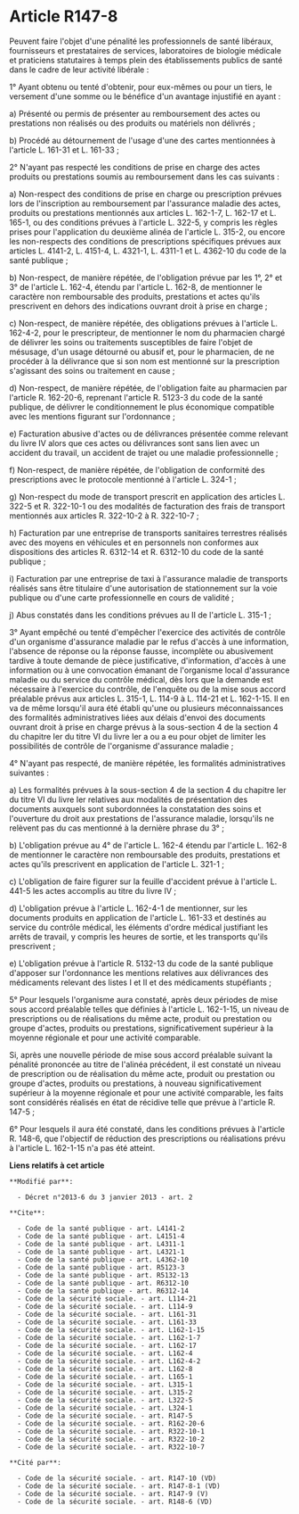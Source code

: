 # Article R147-8

Peuvent faire l'objet d'une pénalité les professionnels de santé libéraux, fournisseurs et prestataires de services,
laboratoires de biologie médicale et praticiens statutaires à temps plein des établissements publics de santé dans le cadre
de leur activité libérale : 

1° Ayant obtenu ou tenté d'obtenir, pour eux-mêmes ou pour un tiers, le versement d'une somme ou le bénéfice d'un avantage
injustifié en ayant : 

a) Présenté ou permis de présenter au remboursement des actes ou prestations non réalisés ou des produits ou matériels non
délivrés ; 

b) Procédé au détournement de l'usage d'une des cartes mentionnées à l'article L. 161-31 et L. 161-33 ; 

2° N'ayant pas respecté les conditions de prise en charge des actes produits ou prestations soumis au remboursement dans les
cas suivants : 

a) Non-respect des conditions de prise en charge ou prescription prévues lors de l'inscription au remboursement par
l'assurance maladie des actes, produits ou prestations mentionnés aux articles L. 162-1-7, L. 162-17 et L. 165-1, ou des
conditions prévues à l'article L. 322-5, y compris les règles prises pour l'application du deuxième alinéa de l'article L.
315-2, ou encore les non-respects des conditions de prescriptions spécifiques prévues aux articles L. 4141-2, L. 4151-4, L.
4321-1, L. 4311-1 et L. 4362-10 du code de la santé publique ; 

b) Non-respect, de manière répétée, de l'obligation prévue par les 1°, 2° et 3° de l'article L. 162-4, étendu par l'article
L. 162-8, de mentionner le caractère non remboursable des produits, prestations et actes qu'ils prescrivent en dehors des
indications ouvrant droit à prise en charge ; 

c) Non-respect, de manière répétée, des obligations prévues à l'article L. 162-4-2, pour le prescripteur, de mentionner le
nom du pharmacien chargé de délivrer les soins ou traitements susceptibles de faire l'objet de mésusage, d'un usage détourné
ou abusif et, pour le pharmacien, de ne procéder à la délivrance que si son nom est mentionné sur la prescription s'agissant
des soins ou traitement en cause ; 

d) Non-respect, de manière répétée, de l'obligation faite au pharmacien par l'article R. 162-20-6, reprenant l'article R.
5123-3 du code de la santé publique, de délivrer le conditionnement le plus économique compatible avec les mentions figurant
sur l'ordonnance ; 

e) Facturation abusive d'actes ou de délivrances présentée comme relevant du livre IV alors que ces actes ou délivrances sont
sans lien avec un accident du travail, un accident de trajet ou une maladie professionnelle ; 

f) Non-respect, de manière répétée, de l'obligation de conformité des prescriptions avec le protocole mentionné à l'article
L. 324-1 ; 

g) Non-respect du mode de transport prescrit en application des articles L. 322-5 et R. 322-10-1 ou des modalités de
facturation des frais de transport mentionnés aux articles R. 322-10-2 à R. 322-10-7 ; 

h) Facturation par une entreprise de transports sanitaires terrestres réalisés avec des moyens en véhicules et en personnels
non conformes aux dispositions des articles R. 6312-14 et R. 6312-10 du code de la santé publique ; 

i) Facturation par une entreprise de taxi à l'assurance maladie de transports réalisés sans être titulaire d'une autorisation
de stationnement sur la voie publique ou d'une carte professionnelle en cours de validité ; 

j) Abus constatés dans les conditions prévues au II de l'article L. 315-1 ; 

3° Ayant empêché ou tenté d'empêcher l'exercice des activités de contrôle d'un organisme d'assurance maladie par le refus
d'accès à une information, l'absence de réponse ou la réponse fausse, incomplète ou abusivement tardive à toute demande de
pièce justificative, d'information, d'accès à une information ou à une convocation émanant de l'organisme local d'assurance
maladie ou du service du contrôle médical, dès lors que la demande est nécessaire à l'exercice du contrôle, de l'enquête ou
de la mise sous accord préalable prévus aux articles L. 315-1, L. 114-9 à L. 114-21 et L. 162-1-15. Il en va de même
lorsqu'il aura été établi qu'une ou plusieurs méconnaissances des formalités administratives liées aux délais d'envoi des
documents ouvrant droit à prise en charge prévus à la sous-section 4 de la section 4 du chapitre Ier du titre VI du livre Ier
a ou a eu pour objet de limiter les possibilités de contrôle de l'organisme d'assurance maladie ; 

4° N'ayant pas respecté, de manière répétée, les formalités administratives suivantes : 

a) Les formalités prévues à la sous-section 4 de la section 4 du chapitre Ier du titre VI du livre Ier relatives aux
modalités de présentation des documents auxquels sont subordonnées la constatation des soins et l'ouverture du droit aux
prestations de l'assurance maladie, lorsqu'ils ne relèvent pas du cas mentionné à la dernière phrase du 3° ; 

b) L'obligation prévue au 4° de l'article L. 162-4 étendu par l'article L. 162-8 de mentionner le caractère non remboursable
des produits, prestations et actes qu'ils prescrivent en application de l'article L. 321-1 ; 

c) L'obligation de faire figurer sur la feuille d'accident prévue à l'article L. 441-5 les actes accomplis au titre du livre
IV ; 

d) L'obligation prévue à l'article L. 162-4-1 de mentionner, sur les documents produits en application de l'article L. 161-33
et destinés au service du contrôle médical, les éléments d'ordre médical justifiant les arrêts de travail, y compris les
heures de sortie, et les transports qu'ils prescrivent ; 

e) L'obligation prévue à l'article R. 5132-13 du code de la santé publique d'apposer sur l'ordonnance les mentions relatives
aux délivrances des médicaments relevant des listes I et II et des médicaments stupéfiants ; 

5° Pour lesquels l'organisme aura constaté, après deux périodes de mise sous accord préalable telles que définies à l'article
L. 162-1-15, un niveau de prescriptions ou de réalisations du même acte, produit ou prestation ou groupe d'actes, produits ou
prestations, significativement supérieur à la moyenne régionale et pour une activité comparable. 

Si, après une nouvelle période de mise sous accord préalable suivant la pénalité prononcée au titre de l'alinéa précédent, il
est constaté un niveau de prescription ou de réalisation du même acte, produit ou prestation ou groupe d'actes, produits ou
prestations, à nouveau significativement supérieur à la moyenne régionale et pour une activité comparable, les faits sont
considérés réalisés en état de récidive telle que prévue à l'article R. 147-5 ; 

6° Pour lesquels il aura été constaté, dans les conditions prévues à l'article R. 148-6, que l'objectif de réduction des
prescriptions ou réalisations prévu à l'article L. 162-1-15 n'a pas été atteint.

**Liens relatifs à cet article**

	**Modifié par**:

	  - Décret n°2013-6 du 3 janvier 2013 - art. 2

	**Cite**:

	  - Code de la santé publique - art. L4141-2
	  - Code de la santé publique - art. L4151-4
	  - Code de la santé publique - art. L4311-1
	  - Code de la santé publique - art. L4321-1
	  - Code de la santé publique - art. L4362-10
	  - Code de la santé publique - art. R5123-3
	  - Code de la santé publique - art. R5132-13
	  - Code de la santé publique - art. R6312-10
	  - Code de la santé publique - art. R6312-14
	  - Code de la sécurité sociale. - art. L114-21
	  - Code de la sécurité sociale. - art. L114-9
	  - Code de la sécurité sociale. - art. L161-31
	  - Code de la sécurité sociale. - art. L161-33
	  - Code de la sécurité sociale. - art. L162-1-15
	  - Code de la sécurité sociale. - art. L162-1-7
	  - Code de la sécurité sociale. - art. L162-17
	  - Code de la sécurité sociale. - art. L162-4
	  - Code de la sécurité sociale. - art. L162-4-2
	  - Code de la sécurité sociale. - art. L162-8
	  - Code de la sécurité sociale. - art. L165-1
	  - Code de la sécurité sociale. - art. L315-1
	  - Code de la sécurité sociale. - art. L315-2
	  - Code de la sécurité sociale. - art. L322-5
	  - Code de la sécurité sociale. - art. L324-1
	  - Code de la sécurité sociale. - art. R147-5
	  - Code de la sécurité sociale. - art. R162-20-6
	  - Code de la sécurité sociale. - art. R322-10-1
	  - Code de la sécurité sociale. - art. R322-10-2
	  - Code de la sécurité sociale. - art. R322-10-7

	**Cité par**:

	  - Code de la sécurité sociale. - art. R147-10 (VD)
	  - Code de la sécurité sociale. - art. R147-8-1 (VD)
	  - Code de la sécurité sociale. - art. R147-9 (V)
	  - Code de la sécurité sociale. - art. R148-6 (VD)
